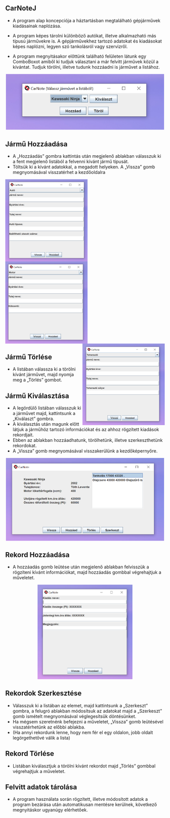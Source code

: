 ## CarNoteJ
* A program alap koncepciója a háztartásban megtalálható gépjárművek kiadásainak naplózása. 

* A program képes tárolni különböző autókat, illetve alkalmazható más típusú járművekre is. A gépjárművekhez tartozó adatokat és kiadásokat képes naplózni, legyen szó tankolásról vagy szervizről.

* A program megnyitásakor előttünk található felületen látunk egy ComboBoxot amiből ki tudjuk választani a már felvitt járművek közül a kívántat. Tudjuk törölni, illetve tudunk hozzáadni is járművet a listához.

<p align="center">
<img src="https://github.com/waltermity/CarNoteJ/blob/main/Pics/mainmenu.PNG" width="500"/>
</p>

## Jármű Hozzáadása
* A „Hozzáadás” gombra kattintás után megjelenő ablakban válasszuk ki a fent 	megjelenő listából a felvenni kívánt jármű típusát.
* Töltsük ki a kívánt adatokkal, a megadott 	helyeken. A „Vissza” gomb megnyomásával visszatérhet a kezdőoldalra
  
<p>
<img src="https://github.com/waltermity/CarNoteJ/blob/main/Pics/autoadd.PNG" width="260" align="left"/>
<img src="https://github.com/waltermity/CarNoteJ/blob/main/Pics/motoradd.PNG" width="260" align="center"/>
<img src="https://github.com/waltermity/CarNoteJ/blob/main/Pics/teheraautoadd.PNG" width="260" align="right"/>
</p>

## Jármű Törlése
* A listában válassza ki a törölni kívánt járművet, majd nyomja meg a „Törlés” gombot.

## Jármű Kiválasztása
* A legördülő listában válasszuk ki a járművet majd, kattintsunk a „Kiválaszt” gombra.
* A kiválasztás után magunk előtt látjuk a járműhöz tartozó információkat és az ahhoz rögzített kiadások rekordjait. 
* Ebben az ablakban hozzáadhatunk, törölhetünk, illetve szerkeszthetünk rekordokat. 
* A „Vissza” gomb megnyomásával visszakerülünk a kezdőképernyőre.
  
<p align="center">
<img src="https://github.com/waltermity/CarNoteJ/blob/main/Pics/jarmualap.PNG" width="500"/>
</p>

## Rekord Hozzáadása
* A hozzáadás gomb leütése után megjelenő ablakban felvisszük a rögzíteni kívánt információkat, majd hozzáadás gombbal végrehajtjuk a műveletet.
<p align="center">
<img src="https://github.com/waltermity/CarNoteJ/blob/main/Pics/kiadashozzaad.PNG" width="300"/>
</p>

## Rekordok Szerkesztése
* Válasszuk ki a listában az elemet, majd kattintsunk a „Szerkeszt” gombra, a felugró 	ablakban módosítsuk az adatokat majd a „Szerkeszt” gomb ismételt megnyomásával 	véglegesítsük döntésünket. 
* Ha mégsem szeretnénk befejezni a műveletet, „Vissza” gomb leütésével visszatérhetünk az 	előbbi ablakba.
* (Ha annyi rekordunk lenne, hogy nem fér el egy oldalon, jobb oldalt legörgethetővé válik a lista)

## Rekord Törlése
* Listában kiválasztjuk a törölni kívánt rekordot majd „Törlés” gombbal végrehajtjuk a műveletet.

## Felvitt adatok tárolása
* A program használata során rögzített, illetve módosított adatok a program bezárása után automatikusan mentésre kerülnek, következő megnyitáskor ugyanúgy elérhetőek.
